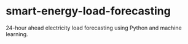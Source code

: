 # smart-energy-load-forecasting
24-hour ahead electricity load forecasting using Python and machine learning.
